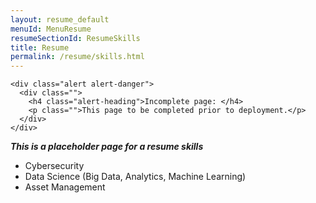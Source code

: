 ```yaml
---
layout: resume_default
menuId: MenuResume
resumeSectionId: ResumeSkills
title: Resume
permalink: /resume/skills.html
---
```


<div class="container">

	<div class="alert alert-danger">
	  <div class="">
	    <h4 class="alert-heading">Incomplete page: </h4>
	    <p class="">This page to be completed prior to deployment.</p>
	  </div>
	</div>

</div>


***This is a placeholder page for a resume skills***

- Cybersecurity
- Data Science (Big Data, Analytics, Machine Learning)
- Asset Management
